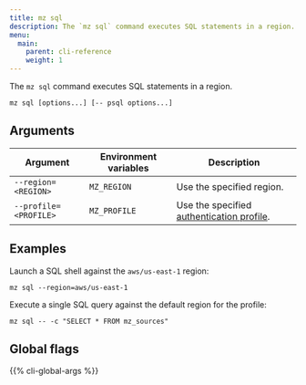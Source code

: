 ```yaml
---
title: mz sql
description: The `mz sql` command executes SQL statements in a region.
menu:
  main:
    parent: cli-reference
    weight: 1
---
```


The `mz sql` command executes SQL statements in a region.

```shell
mz sql [options...] [-- psql options...]
```

## Arguments

Argument              | Environment variables | Description
----------------------|-----------------------|------------
`--region=<REGION>`   | `MZ_REGION`           | Use the specified region.
`--profile=<PROFILE>` | `MZ_PROFILE`          | Use the specified [authentication profile].

## Examples

Launch a SQL shell against the `aws/us-east-1` region:

```shell
mz sql --region=aws/us-east-1
```

Execute a single SQL query against the default region for the profile:

```shell
mz sql -- -c "SELECT * FROM mz_sources"
```

## Global flags

{{% cli-global-args %}}

[authentication profile]: ../../configuration/#authentication-profiles
